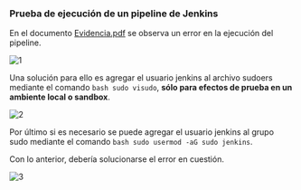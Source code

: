 ### Prueba de ejecución de un pipeline de Jenkins

En el documento [Evidencia.pdf](Evidencia.pdf) se observa un error en la ejecución del pipeline.

![1](img/1.jpg)

Una solución para ello es agregar el usuario jenkins al archivo sudoers mediante el comando ```bash sudo visudo```, **sólo para efectos de prueba en un ambiente local o sandbox**.

![2](img/2.jpg)

Por último si es necesario se puede agregar el usuario jenkins al grupo sudo mediante el comando ```bash sudo usermod -aG sudo jenkins```.

Con lo anterior, debería solucionarse el error en cuestión.

![3](img/3.jpg)